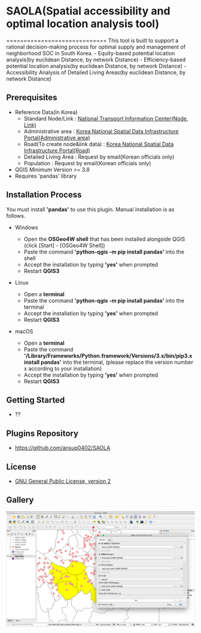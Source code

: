 <h1>SAOLA(Spatial accessibility and optimal location analysis tool)</h1>
=============================
This tool is built to support a rational decision-making process for optimal supply and management of neighborhood SOC in South Korea.
- Equity-based potential location analysis(by euclidean Distance, by network Distance)
- Efficiency-based potential location analysis(by euclidean Distance, by network Distance)
- Accessibility Analysis of Detailed Living Areas(by euclidean Distance, by network Distance)

Prerequisites
------------------------------
- Reference Data(In Korea)
    * Standard Node/Link : [National Transport Information Center(Node, Link)](http://nodelink.its.go.kr/data/data01.aspx)
    * Administrative area : [Korea National Spatial Data Infrastructure Portal(Administrative area)](http://data.nsdi.go.kr/dataset/15144)
    * Road(To create node&link data) : [Korea National Spatial Data Infrastructure Portal(Road)](http://data.nsdi.go.kr/dataset/12902) 
    * Detailed Living Area : Request by email(Korean officials only) 
    * Population : Request by email(Korean officials only) 
- QGIS Minimum Version >= 3.8
- Requires 'pandas' library
     
Installation Process
------------------------------
You must install **'pandas'** to use this plugin. Manual installation is as follows.

- Windows
    * Open the **OSGeo4W shell** that has been installed alongside QGIS (click [Start] - [OSGeo4W Shell])
    * Paste the command **'python-qgis -m pip install pandas'** into the shell
    * Accept the installation by typing **'yes'** when prompted
    * Restart **QGIS3**

- Linux
    * Open a **terminal**
    * Paste the command **'python-qgis -m pip install pandas'** into the terminal
    * Accept the installation by typing **'yes'** when prompted
    * Restart **QGIS3**

- macOS
    * Open a **terminal**
    * Paste the command **'/Library/Frameworks/Python.framework/Versions/3.x/bin/pip3.x install pandas'** into the terminal, (please replace the version number x according to your installation)
    * Accept the installation by typing **'yes'** when prompted
    * Restart **QGIS3**


Getting Started
------------------------------
- ??


Plugins Repository
------------------------------
- https://github.com/ansup0402/SAOLA


License
------------------------------
 - [GNU General Public License, version 2](https://www.gnu.org/licenses/old-licenses/gpl-2.0.en.html)


Gallery
------------------------------
![screenshot](./resources/gallery01.png?width=800)
